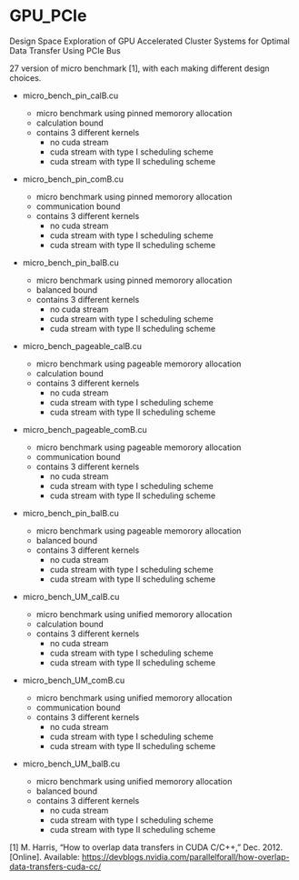 # GPU_PCIe
Design Space Exploration of GPU Accelerated Cluster Systems for Optimal Data Transfer Using PCIe Bus

27 version of micro benchmark [1], with each making different design choices.

- micro_bench_pin_calB.cu
  - micro benchmark using pinned memorory allocation
  - calculation bound
  - contains 3 different kernels
      - no cuda stream
      - cuda stream with type I scheduling scheme
      - cuda stream with type II scheduling scheme
- micro_bench_pin_comB.cu
  - micro benchmark using pinned memorory allocation
  - communication bound
  - contains 3 different kernels
      - no cuda stream
      - cuda stream with type I scheduling scheme
      - cuda stream with type II scheduling scheme
- micro_bench_pin_balB.cu
  - micro benchmark using pinned memorory allocation
  - balanced bound
  - contains 3 different kernels
      - no cuda stream
      - cuda stream with type I scheduling scheme
      - cuda stream with type II scheduling scheme

- micro_bench_pageable_calB.cu
  - micro benchmark using pageable memorory allocation
  - calculation bound
  - contains 3 different kernels
      - no cuda stream
      - cuda stream with type I scheduling scheme
      - cuda stream with type II scheduling scheme
- micro_bench_pageable_comB.cu
  - micro benchmark using pageable memorory allocation
  - communication bound
  - contains 3 different kernels
      - no cuda stream
      - cuda stream with type I scheduling scheme
      - cuda stream with type II scheduling scheme
- micro_bench_pin_balB.cu
  - micro benchmark using pageable memorory allocation
  - balanced bound
  - contains 3 different kernels
      - no cuda stream
      - cuda stream with type I scheduling scheme
      - cuda stream with type II scheduling scheme

- micro_bench_UM_calB.cu
  - micro benchmark using unified memorory allocation
  - calculation bound
  - contains 3 different kernels
      - no cuda stream
      - cuda stream with type I scheduling scheme
      - cuda stream with type II scheduling scheme
- micro_bench_UM_comB.cu
  - micro benchmark using unified memorory allocation
  - communication bound
  - contains 3 different kernels
      - no cuda stream
      - cuda stream with type I scheduling scheme
      - cuda stream with type II scheduling scheme
- micro_bench_UM_balB.cu
  - micro benchmark using unified memorory allocation
  - balanced bound
  - contains 3 different kernels
      - no cuda stream
      - cuda stream with type I scheduling scheme
      - cuda stream with type II scheduling scheme

[1] M. Harris, “How to overlap data transfers in CUDA C/C++,” Dec. 2012. [Online]. 
Available: https://devblogs.nvidia.com/parallelforall/how-overlap-data-transfers-cuda-cc/
